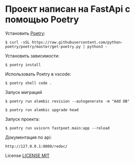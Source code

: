 # Проект написан на FastApi с помощью Poetry

Установить [Poetry](https://python-poetry.org/):
```
$ curl -sSL https://raw.githubusercontent.com/python-poetry/poetry/master/get-poetry.py | python3 -
```

Установить зависимости:
```
$ poetry install
```

Использовать Poetry в vscode:
```
$ poetry shell code .
```
Запуск миграций

```
$ poetry run alembic revision --autogenerate -m "Add DB"
```
```
$ poetry run alembic upgrade head
```
Запуск проекта:
```
$ poetry run uvicorn fastpoet.main:app --reload
```
Документация по api:

```
http://127.0.0.1:8000/redoc/
```
License
[LICENSE MIT](LICENSE)
